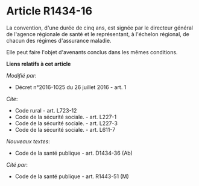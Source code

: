 # Article R1434-16

La convention, d'une durée de cinq ans, est signée par le directeur général de l'agence régionale de santé et le
représentant, à l'échelon régional, de chacun des régimes d'assurance maladie. 

Elle peut faire l'objet d'avenants conclus dans les mêmes conditions.

**Liens relatifs à cet article**

_Modifié par_:

  - Décret n°2016-1025 du 26 juillet 2016 - art. 1

_Cite_:

  - Code rural - art. L723-12
  - Code de la sécurité sociale. - art. L227-1
  - Code de la sécurité sociale. - art. L227-3
  - Code de la sécurité sociale. - art. L611-7

_Nouveaux textes_:

  - Code de la santé publique - art. D1434-36 (Ab)

_Cité par_:

  - Code de la santé publique - art. R1443-51 (M)
